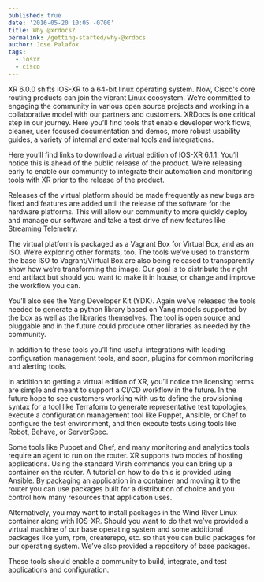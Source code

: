```yaml
---
published: true
date: '2016-05-20 10:05 -0700'
title: Why @xrdocs?
permalink: /getting-started/why-@xrdocs
author: Jose Palafox
tags:
  - iosxr
  - cisco
---
```



XR 6.0.0 shifts IOS-XR to a 64-bit linux operating system. Now, Cisco's core routing products can join the vibrant Linux ecosystem. We’re committed to engaging the community in various open source projects and working in a collaborative model with our partners and customers. XRDocs is one critical step in our journey. Here you’ll find tools that enable developer work flows, cleaner, user focused documentation and demos, more robust usability guides, a variety of internal and external tools and integrations. 

Here you’ll find links to download a virtual edition of IOS-XR 6.1.1. You’ll notice this is ahead of the public release of the product. We’re releasing early to enable our community to integrate their automation and monitoring tools with XR prior to the release of the product.

Releases of the virtual platform should be made frequently as new bugs are fixed and features are added until the release of the software for the hardware platforms. This will allow our community to more quickly deploy and manage our software and take a test drive of new features like Streaming Telemetry.

The virtual platform is packaged as a Vagrant Box for Virtual Box, and as an ISO. We’re exploring other formats, too. The tools we’ve used to transform the base ISO to Vagrant/Virtual Box are also being released to transparently show how we’re transforming the image. Our goal is to distribute the right end artifact but should you want to make it in house, or change and improve the workflow you can.

You’ll also see the Yang Developer Kit (YDK). Again we’ve released the tools needed to generate a python library based on Yang models supported by the box as well as the libraries themselves. The tool is open source and pluggable and in the future could produce other libraries as needed by the community.

In addition to these tools you’ll find useful integrations with leading configuration management tools, and soon, plugins for common monitoring and alerting tools.

In addition to getting a virtual edition of XR, you’ll notice the licensing terms are simple and meant to support a CI/CD workflow in the future. In the future hope to see customers working with us to define the provisioning syntax for a tool like Terraform to generate representative test topologies, execute a configuration management tool like Puppet, Ansible, or Chef to configure the test environment, and then execute tests using tools like Robot, Behave, or ServerSpec. 

Some tools like Puppet and Chef, and many monitoring and analytics tools require an agent to run on the router. XR supports two modes of hosting applications. Using the standard Virsh commands you can bring up a container on the router. A tutorial on how to do this is provided using Ansible. By packaging an application in a container and moving it to the router you can use packages built for a distribution of choice and you control how many resources that application uses.

Alternatively, you may want to install packages in the Wind River Linux container along with IOS-XR. Should you want to do that we’ve provided a virtual machine of our base operating system and some additional packages like yum, rpm, createrepo, etc. so that you can build packages for our operating system. We’ve also provided a repository of base packages.

These tools should enable a community to build, integrate, and test applications and configuration.
